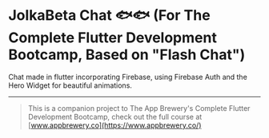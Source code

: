 
# JolkaBeta Chat 🐟🐟 (For The Complete Flutter Development Bootcamp, Based on "Flash Chat")

Chat made in flutter incorporating Firebase, using Firebase Auth and the Hero Widget for beautiful animations.

********************

>This is a companion project to The App Brewery's Complete Flutter Development Bootcamp, check out the full course at [www.appbrewery.co](https://www.appbrewery.co/)


